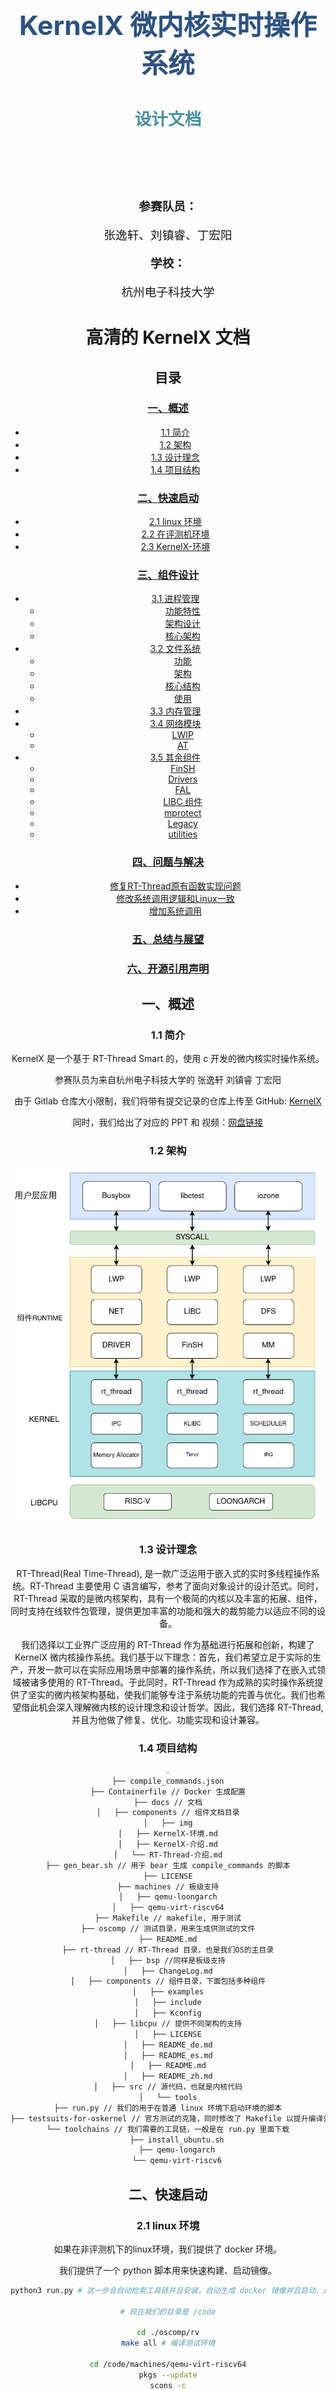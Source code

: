<div style="text-align: center; page-break-after: always;">
    <h1 style="font-size: 32pt; color: #2c5282; margin-top: 100pt;">KernelX 微内核实时操作系统</h1>
    <h2 style="font-size: 20pt; color: #4a90a4; margin-top: 30pt;">设计文档</h2>
    <div style="margin-top: 80pt; font-size: 14pt;">
        <p><strong>参赛队员：</strong></p>
        <p>张逸轩、刘镇睿、丁宏阳</p>
        <p><strong>学校：</strong></p>
        <p>杭州电子科技大学</p>
    </div>


# 高清的 KernelX 文档

## 目录

### [一、概述](#一概述)
- [1.1 简介](#11-简介)
- [1.2 架构](#12-架构)
- [1.3 设计理念](#13-设计理念)
- [1.4 项目结构](#14-项目结构)

### [二、快速启动](#二快速启动)
- [2.1 linux 环境](#21-linux-环境)
- [2.2 在评测机环境](#22-在评测机环境)
- [2.3 KernelX-环境](#23-kernelx-环境)

### [三、组件设计](#三组件设计)
- [3.1 进程管理](#31-进程管理)
  - [功能特性](#功能特性)
  - [架构设计](#架构设计)
  - [核心架构](#核心架构)
- [3.2 文件系统](#32-文件系统)
  - [功能](#功能)
  - [架构](#架构)
  - [核心结构](#核心结构)
  - [使用](#使用)
- [3.3 内存管理](#33-内存管理)
- [3.4 网络模块](#34-网络模块)
  - [LWIP](#lwip)
  - [AT](#at)
- [3.5 其余组件](#35-其余组件)
  - [FinSH](#finsh)
  - [Drivers](#drivers)
  - [FAL](#fal)
  - [LIBC 组件](#libc-组件)
  - [mprotect](#mprotect)
  - [Legacy](#legacy)
  - [utilities](#utilities)

### [四、问题与解决](#四问题与解决)
- [修复RT-Thread原有函数实现问题](#修复rt-thread原有函数实现问题)
- [修改系统调用逻辑和Linux一致](#修改系统调用逻辑和linux一致)
- [增加系统调用](#增加系统调用)

### [五、总结与展望](#五总结与展望)

### [六、开源引用声明](#六开源引用声明)

<div style="page-break-after: always;"></div>

## 一、概述

### 1.1 简介

KernelX 是一个基于 RT-Thread Smart 的，使用 c 开发的微内核实时操作系统。

参赛队员为来自杭州电子科技大学的 张逸轩 刘镇睿 丁宏阳

由于 Gitlab 仓库大小限制，我们将带有提交记录的仓库上传至 GitHub: [KernelX](https://github.com/E1PsyCongroo/qemu-edu)

同时，我们给出了对应的 PPT 和 视频：[网盘链接](https://pan.baidu.com/s/1dlGYOMXAQnt5syfzeGS44w?pwd=xtqa)

### 1.2 架构

![KernelX 架构](img/KernelX架构.png)

### 1.3 设计理念

RT-Thread(Real Time-Thread), 是一款广泛运用于嵌入式的实时多线程操作系统。RT-Thread 主要使用 C 语言编写，参考了面向对象设计的设计范式。同时，RT-Thread 采取的是微内核架构，具有一个极简的内核以及丰富的拓展、组件，同时支持在线软件包管理，提供更加丰富的功能和强大的裁剪能力以适应不同的设备。

我们选择以工业界广泛应用的 RT-Thread 作为基础进行拓展和创新，构建了 KernelX 微内核操作系统。我们基于以下理念：首先，我们希望立足于实际的生产，开发一款可以在实际应用场景中部署的操作系统，所以我们选择了在嵌入式领域被诸多使用的 RT-Thread。于此同时，RT-Thread 作为成熟的实时操作系统提供了坚实的微内核架构基础，使我们能够专注于系统功能的完善与优化。我们也希望借此机会深入理解微内核的设计理念和设计哲学。因此，我们选择 RT-Thread, 并且为他做了修复、优化、功能实现和设计兼容。



### 1.4 项目结构

```bash
.
├── compile_commands.json
├── Containerfile // Docker 生成配置
├── docs // 文档
│   ├── components // 组件文档目录
│   ├── img
│   ├── KernelX-环境.md
│   ├── KernelX-介绍.md
│   └── RT-Thread-介绍.md
├── gen_bear.sh // 用于 bear 生成 compile_commands 的脚本
├── LICENSE
├── machines // 板级支持
│   ├── qemu-loongarch
│   ├── qemu-virt-riscv64
├── Makefile // makefile, 用于测试
├── oscomp // 测试目录，用来生成供测试的文件
├── README.md
├── rt-thread // RT-Thread 目录，也是我们OS的主目录
│   ├── bsp //同样是板级支持
│   ├── ChangeLog.md
│   ├── components // 组件目录，下面包括多种组件
│   ├── examples
│   ├── include
│   ├── Kconfig
│   ├── libcpu // 提供不同架构的支持
│   ├── LICENSE
│   ├── README_de.md
│   ├── README_es.md
│   ├── README.md
│   ├── README_zh.md
│   ├── src // 源代码，也就是内核代码
│   └── tools
├── run.py // 我们的用于在普通 linux 环境下启动环境的脚本
├── testsuits-for-oskernel // 官方测试的克隆，同时修改了 Makefile 以提升编译效率
└── toolchains // 我们需要的工具链，一般是在 run.py 里面下载
    ├── install_ubuntu.sh
    ├── qemu-longarch
    └── qemu-virt-riscv6
```

## 二、快速启动

### 2.1 linux 环境

如果在非评测机下的linux环境，我们提供了 docker 环境。

我们提供了一个 python 脚本用来快速构建、启动镜像。

```bash
python3 run.py # 这一步会自动检索工具链并且安装，自动生成 docker 镜像并且启动，进入。

# 现在我们的目录是 /code

cd ./oscomp/rv
make all # 编译测试环境

cd /code/machines/qemu-virt-riscv64
pkgs --update
scons -c
scons -j12 # 编译系统

./run.sh ../../testsuits-for-oskernel/releases/sdcard-rv.img # 启动系统

```

### 2.2 在评测机环境

首先我们需要下载必要的工具，包括scons构建工具和一些python3必要的库

```bash
apt-get -y update
apt-get -y install scons python3-kconfiglib python3-tqdm python3-requests python3-yaml
```

然后下载gcc交叉编译工具链并安装opt目录下，同时设置环境变量

```bash
wget --no-check-certificate https://download.rt-thread.org/download/rt-smart/toolchains/riscv64gc-linux-musleabi_for_x86_64-pc-linux-gnu_latest.tar.bz2
tar jxvf /root/toolchains/qemu-virt-riscv64/riscv64gc-linux-musleabi_for_x86_64-pc-linux-gnu_latest.tar.bz2 -C /opt

bash ./toolchains/install_ubuntu.sh --gitee
source ~/.env/env.sh

export PATH=/opt/riscv64gc-linux-musleabi/bin:$PATH
```

到指定目录下构建

```bash
cd ./machines/qemu-virt-riscv64
pkgs --update
scons -j$(nproc)
```

同时，我们需要一个存放自己测试脚本的磁盘，在启动的时候OS会自动挂载

```bash
cd ./oscomp/rv
make all
```

磁盘位于./oscomp/rv/build/disk.img。

### 2.3 KernelX-环境

```bash

# 对于 riscv 环境：

echo $RTT_EXEC_PATH
/opt/riscv64gc-linux-musleabi_for_x86_64-pc-linux-gnu/bin

echo $RTT_CC_PREFIX
riscv64-unknown-linux-musl-

echo $PATH
/root/.local/bin:/root/.env/tools/scripts:/opt/riscv64gc-linux-musleabi_for_x86_64-pc-linux-gnu/bin:/opt/qemu-bin-9.2.1/bin:/opt/riscv64-linux-musl-cross/bin:/opt/loongarch64-linux-musl-cross/bin:/opt/gcc-13.2.0-loongarch64-linux-gnu/bin/:/opt/toolchain-loongarch64-linux-gnu-gcc8-host-x86_64-2022-07-18/bin/:/usr/local/sbin:/usr/local/bin:/usr/sbin:/usr/bin:/sbin:/bin:/opt/kendryte-toolchain/bin:/root/.cargo/bin:/opt/riscv64--musl--bleeding-edge-2020.08-1/bin

# 编译我们的系统
root@HewoArch:/# riscv64-unknown-linux-musl-gcc -v      
Using built-in specs.
COLLECT_GCC=riscv64-unknown-linux-musl-gcc
COLLECT_LTO_WRAPPER=/opt/riscv64gc-linux-musleabi_for_x86_64-pc-linux-gnu/bin/../libexec/gcc/riscv64-unknown-linux-musl/10.1.0/lto-wrapper
Target: riscv64-unknown-linux-musl
Configured with: /builds/alliance/risc-v-toolchain/riscv-gcc/configure --target=riscv64-unknown-linux-musl --prefix=/builds/alliance/risc-v-toolchain/install-native/ --with-sysroot=/builds/alliance/risc-v-toolchain/install-native//riscv64-unknown-linux-musl --with-system-zlib --enable-shared --enable-tls --enable-languages=c,c++ --disable-libmudflap --disable-libssp --disable-libquadmath --disable-libsanitizer --disable-nls --disable-bootstrap --src=/builds/alliance/risc-v-toolchain/riscv-gcc --disable-multilib --with-abi=lp64 --with-arch=rv64imafdc --with-tune=rocket 'CFLAGS_FOR_TARGET=-O2   -mcmodel=medany -march=rv64imafdc -mabi=lp64' 'CXXFLAGS_FOR_TARGET=-O2   -mcmodel=medany -march=rv64imafdc -mabi=lp64'
Thread model: posix
Supported LTO compression algorithms: zlib
gcc version 10.1.0 (GCC) 
build date: Oct 20 2023 16:21:07
build sha: 8a397096c1ef8f0e71f75edb27d7fc6996785206
build job: 547555
build pipeline: 203957

# 编译我们的测试环境 /oscomp
root@HewoArch:/# riscv64-linux-musl-gcc -v
Using built-in specs.
COLLECT_GCC=riscv64-linux-musl-gcc
COLLECT_LTO_WRAPPER=/opt/riscv64-linux-musl-cross/bin/../libexec/gcc/riscv64-linux-musl/11.2.1/lto-wrapper
Target: riscv64-linux-musl
Configured with: ../src_gcc/configure --enable-languages=c,c++,fortran CC='gcc -static --static' CXX='g++ -static --static' FC='gfortran -static --static' CFLAGS='-g0 -O2 -fno-align-functions -fno-align-jumps -fno-align-loops -fno-align-labels -Wno-error' CXXFLAGS='-g0 -O2 -fno-align-functions -fno-align-jumps -fno-align-loops -fno-align-labels -Wno-error' FFLAGS='-g0 -O2 -fno-align-functions -fno-align-jumps -fno-align-loops -fno-align-labels -Wno-error' LDFLAGS='-s -static --static' --enable-default-pie --enable-static-pie --disable-cet --disable-bootstrap --disable-assembly --disable-werror --target=riscv64-linux-musl --prefix= --libdir=/lib --disable-multilib --with-sysroot=/riscv64-linux-musl --enable-tls --disable-libmudflap --disable-libsanitizer --disable-gnu-indirect-function --disable-libmpx --enable-initfini-array --enable-libstdcxx-time=rt --enable-deterministic-archives --enable-libstdcxx-time --enable-libquadmath --enable-libquadmath-support --disable-decimal-float --with-build-sysroot=/tmp/m1132/build/local/riscv64-linux-musl/obj_sysroot AR_FOR_TARGET=/tmp/m1132/build/local/riscv64-linux-musl/obj_binutils/binutils/ar AS_FOR_TARGET=/tmp/m1132/build/local/riscv64-linux-musl/obj_binutils/gas/as-new LD_FOR_TARGET=/tmp/m1132/build/local/riscv64-linux-musl/obj_binutils/ld/ld-new NM_FOR_TARGET=/tmp/m1132/build/local/riscv64-linux-musl/obj_binutils/binutils/nm-new OBJCOPY_FOR_TARGET=/tmp/m1132/build/local/riscv64-linux-musl/obj_binutils/binutils/objcopy OBJDUMP_FOR_TARGET=/tmp/m1132/build/local/riscv64-linux-musl/obj_binutils/binutils/objdump RANLIB_FOR_TARGET=/tmp/m1132/build/local/riscv64-linux-musl/obj_binutils/binutils/ranlib READELF_FOR_TARGET=/tmp/m1132/build/local/riscv64-linux-musl/obj_binutils/binutils/readelf STRIP_FOR_TARGET=/tmp/m1132/build/local/riscv64-linux-musl/obj_binutils/binutils/strip-new --build=x86_64-pc-linux-muslx32 --host=x86_64-pc-linux-muslx32
Thread model: posix
Supported LTO compression algorithms: zlib
gcc version 11.2.1 20211120 (GCC) 
root@HewoArch:/# 

root@HewoArch:/# scons -v
SCons by Steven Knight et al.:
        SCons: v4.0.1.c289977f8b34786ab6c334311e232886da7e8df1, 2020-07-17 01:50:03, by bdbaddog on ProDog2020
        SCons path: ['/usr/lib/python3/dist-packages/SCons']
Copyright (c) 2001 - 2020 The SCons Foundation

```

为了方便使用,我们配置了一个 Containerfile, 用于生成跟评测机相同的环境.同时,我们实现了一个 run.py, 用于自动检测本机环境,补充对应工具链,生成对应 docker 镜像以及进入 docker 环境.

进入环境后, 我们主要工具链放置于 /opt, 代码放置于 /code, 采用卷挂载形式.

在 /code 目录下

```bash
cd machines/qemu-virt-riscv64 # 进入 riscv64 的目录
scons -c # 清理之前的构建
scons --menuconfig # 打开菜单,如果没有需求,可以直接退出
pkgs --update # 更新网络包
scons -j12 # 编译
./run.sh ../../testsuits-for-oskernel/releases/sdcard-rv.img # 这里允许指定打开什么镜像

```

## 三、组件设计

### 3.1 进程管理

lwp 是我们的 **轻量级进程管理系统** , 它作为一个核心组件,为 系统提供了用户态的进程支持,同时提供进程间通信,资源隔离,系统调用等功能。

#### 功能特性

- **进程管理**：创建、销毁、调度用户态进程
- **内存隔离**：每个进程拥有独立的虚拟地址空间
- **系统调用**：POSIX 兼容的系统调用接口
- **进程间通信**：管道、消息队列、共享内存、信号等
- **动态加载**：支持 ELF 格式的可执行文件和动态链接库
- **作业控制**：进程组、会话管理、终端控制
- **信号处理**：完整的 POSIX 信号机制
- **资源管理**：文件描述符、定时器、内存等资源的生命周期管理

#### 架构设计

##### 整体架构

```mermaid
graph TB
    A[用户应用] --> B[POSIX API]
    B --> C[系统调用接口]
    C --> D[LWP 核心]
    
    D --> E[进程管理]
    D --> F[内存管理]
    D --> G[信号处理]
    D --> H[IPC通信]
    D --> I[ELF加载器]
    D --> J[PID管理]
    
    E --> K[RT-Thread 内核]
    F --> K
    G --> K
    H --> K
    I --> K
    J --> K
    
    K --> L[硬件抽象层]
```

##### 进程流程

```mermaid
sequenceDiagram
    participant 用户应用
    participant RT-Thread内核
    participant lwp核心
    participant lwp_pid
    participant lwp_elf
    participant lwp_user_mm
    
    用户应用->>RT-Thread内核: 创建进程请求
    RT-Thread内核->>lwp核心: exec/lwp_execve()
    lwp核心->>lwp_pid: lwp_create()/lwp_pid_get()
    lwp_pid-->>lwp核心: 返回进程ID
    
    lwp核心->>lwp_user_mm: lwp_user_space_init()
    lwp_user_mm-->>lwp核心: 初始化进程地址空间
    
    lwp核心->>lwp_elf: lwp_load()
    lwp_elf-->>lwp核心: 加载ELF可执行文件
    
    lwp核心->>RT-Thread内核: 创建进程主线程
    RT-Thread内核->>lwp核心: 线程创建完成
    
    lwp核心->>RT-Thread内核: rt_thread_startup()
    RT-Thread内核-->>lwp核心: 线程启动成功
    
    lwp核心-->>用户应用: 返回进程ID
    
    Note over 用户应用,lwp_user_mm: 进程运行
    
    用户应用->>RT-Thread内核: 系统调用请求
    RT-Thread内核->>lwp核心: 进入系统调用处理
    lwp核心-->>用户应用: 返回系统调用结果
    
    用户应用->>RT-Thread内核: 进程退出请求
    RT-Thread内核->>lwp核心: lwp_terminate()
    lwp核心->>lwp_pid: lwp_pid_put()
    lwp_pid-->>lwp核心: 释放进程ID
    
    lwp核心->>lwp_user_mm: lwp_unmap_user_space()
    lwp_user_mm-->>lwp核心: 释放进程地址空间
    
    lwp核心-->>RT-Thread内核: 进程退出完成
    RT-Thread内核-->>用户应用: 进程终止
```

#### 核心架构

##### lwp 核心结构体

```c
// lwp.h
struct rt_lwp
{
#ifdef ARCH_MM_MMU
    size_t end_heap;
    size_t brk; // end of heap show to user
    rt_aspace_t aspace;
#else
#ifdef ARCH_MM_MPU
    struct rt_mpu_info mpu_info;
#endif /* ARCH_MM_MPU */
#endif /* ARCH_MM_MMU */

#ifdef RT_USING_SMP
    int bind_cpu;
#endif

    uint8_t lwp_type;
    uint8_t reserv[3];

    /* flags */
    unsigned int terminated:1;
    unsigned int background:1;
    unsigned int term_ctrlterm:1;  /* have control terminal? */
    unsigned int did_exec:1;       /* Whether exec has been performed */
    unsigned int jobctl_stopped:1; /* job control: current proc is stopped */
    unsigned int wait_reap_stp:1;  /* job control: has wait event for parent */
    unsigned int sig_protected:1;  /* signal: protected proc cannot be killed or stopped */

    struct rt_lwp *parent;          /* parent process */
    struct rt_lwp *first_child;     /* first child process */
    struct rt_lwp *sibling;         /* sibling(child) process */

    struct rt_wqueue waitpid_waiters;
    lwp_status_t lwp_status;

    void *text_entry;
    uint32_t text_size;
    void *data_entry;
    uint32_t data_size;

    rt_atomic_t ref;
    void *args;
    uint32_t args_length;
    pid_t pid;
    pid_t sid;                      /* session ID */
    pid_t pgid;                     /* process group ID */
    struct rt_processgroup *pgrp;
    rt_list_t pgrp_node;            /* process group node */
    rt_list_t t_grp;                /* thread group */
    rt_list_t timer;                /* POSIX timer object binding to a process */

    struct dfs_fdtable fdt;
    char cmd[RT_NAME_MAX];
    char *exe_file;                 /* process file path */

    /* POSIX signal */
    struct lwp_signal signal;

    mode_t umask;

    struct lwp_avl_struct *object_root;
    struct rt_mutex object_mutex;
    struct rt_user_context user_ctx;

    struct rt_wqueue wait_queue; /* for console */
    struct tty_struct *tty; /* NULL if no tty */

    struct lwp_avl_struct *address_search_head; /* for addressed object fast search */
    char working_directory[DFS_PATH_MAX];

    int debug;
    rt_uint32_t bak_first_inst; /* backup of first instruction */

    struct rt_mutex lwp_lock;

    rt_slist_t signalfd_notify_head;

#ifdef LWP_ENABLE_ASID
    uint64_t generation;
    unsigned int asid;
#endif
    struct rusage rt_rusage;

#ifdef RT_USING_VDSO
    void *vdso_vbase;
#endif
};
```

##### 系统调用

系统调用(syscall) 模块提供用户空间与内核空间的接口，兼容 POSIX 标准，用来提供多种操作的上层api,并且具有完善的权限检查和安全控制。

##### 内存管理

内存管理模块 是 **mm** 组件的用户空间内存管理上层封装和拓展，负责用户进程的虚拟内存管理，内存隔离和保护。提供了内存映射，页面权限管理，堆栈管理，内存锁等内存操作

##### 进程ID管理

PID 管理模块 负责 PID 的分配和管理,包括 PID 的分配,回收，查找等功能。

##### 信号处理

信号系统提供了异步事件通知机制，兼容 POSIX 型号标准，负责信号处理的接口和实现,包括信号的发送,接收,处理，信号队列管理，实时信号支持等功能.

##### 进程间通信

IPC 模块提供多种进程间通信机制，支持数据交换和同步,包括管道,消息队列，套接字通信,共享内存等功能.

##### 动态加载

提供了 elf 格式的解析和加载功能,支持动态链接库,可以用来加载和执行用户程序.

##### 作业控制

作业控制系统提供了进程组和绘画管理功能，支持前后台进程控制

### 3.2 文件系统

DFS (Device File System) 是我们的 **设备虚拟文件系统**，提供了 v1 和 v2 两个版本，这里使用 v2 版本。

#### 功能

- 提供了统一的，POSIX 兼容的接口，如 open, read 等。
- 支持多种不同的文件系统, 提供普通文件、设备文件和网络文件描述符的管理功能。
- 支持多种类型的存储设备。

#### 架构

![DFS 架构](./img/dfs架构.png)

##### POSIX 接口层

POSIX 实现了标准的 POSIX 文件操作接口，如 open(), read(), write(), close() 等，为应用程序提供了符合 POSIX 标准的文件系统访问接口。，目的是更加轻松的移植  Linux/Unix 程序。

##### 虚拟系统层

虚拟系统层 提供了注册、挂载、卸载多种特定文件系统（如 FatFS, RomFS, DevFS 等）的能力, 实现了统一的文件系统接口抽象，虚拟节点和目录项的管理。

##### 设备抽象层

设备抽象层将物理设备（如SD卡、SPI Flash、Nand Flash）抽象为文件系统可访问的设备。例如，FAT文件系统要求存储设备为块设备类型。

不同的文件系统类型独立于存储设备驱动实现，因此只需将底层存储设备的驱动接口与文件系统对接，即可正常使用文件系统功能。

#### 核心结构

这里列举一些核心结构设计

文件操作结构

```c
struct dfs_file_ops
{
    int (*open)     (struct dfs_file *fd);
    int (*close)    (struct dfs_file *fd);
    int (*ioctl)    (struct dfs_file *fd, int cmd, void *args);
    ssize_t (*read)     (struct dfs_file *fd, void *buf, size_t count);
    ssize_t (*write)    (struct dfs_file *fd, const void *buf, size_t count);
    int (*flush)    (struct dfs_file *fd);
    off_t (*lseek)    (struct dfs_file *fd, off_t offset);
    int (*getdents) (struct dfs_file *fd, struct dirent *dirp, uint32_t count);

    int (*poll)     (struct dfs_file *fd, struct rt_pollreq *req);
};
```

虚拟节点

```c
struct dfs_vnode
{
    uint16_t type;               /* Type (regular or socket) */

    char *path;                  /* Name (below mount point) */
    char *fullpath;              /* Full path is hash key */
    int ref_count;               /* Descriptor reference count */
    rt_list_t list;              /* The node of vnode hash table */

    struct dfs_filesystem *fs;
    const struct dfs_file_ops *fops;
    uint32_t flags;              /* self flags, is dir etc.. */

    size_t   size;               /* Size in bytes */
    void *data;                  /* Specific file system data */
};
```

文件描述符

```c
struct dfs_file
{
    uint16_t magic;              /* file descriptor magic number */
    uint32_t flags;              /* Descriptor flags */
    int ref_count;               /* Descriptor reference count */
    off_t    pos;                /* Current file position */
    struct dfs_vnode *vnode;     /* file node struct */
    void *data;                  /* Specific fd data */
};
```

#### 使用

通过 ```dfs_init``` 完成 DFS 组件的初始化，通过 ```dfs_register``` 来初始化对应的文件系统类型。然后 ```dfs_mkfs``` 在块设备上面创建指定的文件系统，使用 ```dfs_mount/dfs_unmount``` 挂载/卸载文件系统。

### 3.3 内存管理

MM 组件用于和 LWP 协作，实现用户程序内存管理。MM组件实现了页的分配功能。MM组件的 `aspace` 用于直接对用户的虚拟内存空间做管理，底层由具体的体系结构实现，`aspace` 提供了一个抽象层，每一个lwp都有一个对应的 `aspace` 对象。mm主要实现了以下功能：

- 对于有对操作系统内核虚拟内存保护的体系结构，映射MMIO区域

- 以页面为单位的内存分配和管理

- 虚拟内存层面的 `fork`，即申请一份新的页表，复制自己，组织新的页表结构

- 虚拟内存页的 `map` 和 `unmap` ，用于lwp加载ELF文件的时候做不同权限的映射以及用户程序请求系统调用的时候

- 处理产生的缺页异常，实现写时复制等功能

mm的核心功能就是对 `aspace` 的实现。

```c
extern struct rt_aspace rt_kernel_space;

typedef struct rt_aspace
{
    void *start;
    rt_size_t size;

    void *page_table;
    mm_spinlock_t pgtbl_lock;

    struct _aspace_tree tree;
    struct rt_mutex bst_lock;

    struct rt_mem_obj *private_object;

#ifdef ARCH_USING_ASID
    rt_uint64_t asid;
#endif /* ARCH_USING_ASID */

} *rt_aspace_t;

typedef struct rt_mem_obj
{
    void (*hint_free)(rt_mm_va_hint_t hint);
    void (*on_page_fault)(struct rt_varea *varea, struct rt_aspace_fault_msg *msg);

    /* do pre open bushiness like inc a ref */
    void (*on_varea_open)(struct rt_varea *varea);
    /* do post close bushiness like def a ref */
    void (*on_varea_close)(struct rt_varea *varea);

    /* do preparation for address space modification of varea */
    rt_err_t (*on_varea_shrink)(struct rt_varea *varea, void *new_vaddr, rt_size_t size);
    /* do preparation for address space modification of varea */
    rt_err_t (*on_varea_expand)(struct rt_varea *varea, void *new_vaddr, rt_size_t size);
    /**
     * this is like an on_varea_open() to `subset`, and an on_varea_shrink() to `existed`
     * while resource can migrate from `existed` to `subset` at the same time
     */
    rt_err_t (*on_varea_split)(struct rt_varea *existed, void *unmap_start,
                               rt_size_t unmap_len, struct rt_varea *subset);
    /**
     * this is like a on_varea_expand() to `merge_to` and on_varea_close() to `merge_from`
     * while resource can migrate from `merge_from` to `merge_to` at the same time
     */
    rt_err_t (*on_varea_merge)(struct rt_varea *merge_to, struct rt_varea *merge_from);

    /* dynamic mem_obj API */
    void (*page_read)(struct rt_varea *varea, struct rt_aspace_io_msg *msg);
    void (*page_write)(struct rt_varea *varea, struct rt_aspace_io_msg *msg);

    const char *(*get_name)(rt_varea_t varea);

    void *(*on_varea_mremap)(struct rt_varea *varea, rt_size_t new_size, int flags, void *new_address);
} *rt_mem_obj_t;
```

`aspace`记录基本的内存空间的起始、大小，和一个体系结构实现的页表、一个用于快速查找页映射和组织`varea`的数据结构。`mem_obj`则是具体操作的实现，例如如何处理缺页异常，这一部分由LWP组件注册并实现。`varea`用来记录和操作一个具体的内存映射，做一次`map`就是向`aspace`里面新增一个`varea`。

`rt_mem_obj`是一个接口，里面提供了页异常处理、页面读写、区域大小改变处理函数等具体接口。

`aspace`提供了以下的方法

```c
rt_err_t rt_aspace_duplicate_locked(rt_aspace_t src, rt_aspace_t dst);
rt_err_t rt_aspace_fork(rt_aspace_t *psrc, rt_aspace_t *pdst);
rt_err_t rt_aspace_compare(rt_aspace_t src, rt_aspace_t dst);
int rt_aspace_map(rt_aspace_t aspace, void **addr, rt_size_t length, rt_size_t attr, mm_flag_t flags, rt_mem_obj_t mem_obj, rt_size_t offset);
int rt_aspace_unmap(rt_aspace_t aspace, void *addr);
```

- 地址空间创建和销毁

- 内存映射和解除内存映射、内存重映射

- 复制地址空间

- 虚拟地址和内核的物理地址转换

同时，`aspace`提供了对数据结构的锁机制，来应对操作系统存在的并发。

### 3.4 网络模块

网络模块具有丰富的硬件兼容性，支持以太网芯片（W5500）、WiFi模块、4G/NB-IoT等，同时提供了协议栈抽象层，方便开发上层应用。以及提供了丰富软件包，如MQTT、HTTP、JSON等网络组件。

net组件为系统提供了网络支持。

子组件SAL提供了一个套接字的抽象层，通过他，系统能够适配下层不同的网络协议栈，并提供给上层统一的网络编程接口，方便不同协议栈的接入，可以适配更多的网络协议栈类型，避免系统对单一网络协议栈的依赖，该组件完成对不同网络协议栈或网络实现接口的抽象并对上层提供一组标准的 BSD Socket API，套接字抽象层为上层应用层提供接口有`accept`、`connect`、`send`、`recv`等。这样用户需要关心和使用网络应用层提供的网络接口，而无需关心底层具体网络协议栈类型和实现，方便开发者完成协议栈的适配和网络相关的开发。SAL 组件提供了抽象、统一多种网络协议栈接口。

```c
int socket(int domain, int type, int protocol);
int connect(int s, const struct sockaddr *name, socklen_t namelen);
int sal_connect(int socket, const struct sockaddr *name, socklen_t namelen);
int bind(int s, const struct sockaddr *name, socklen_t namelen);
int listen(int s, int backlog);
int send(int s, const void *dataptr, size_t size, int flags);
int recv(int s, void *mem, size_t len, int flags);
int sendto(int s, const void *dataptr, size_t size, int flags, const struct sockaddr *to, socklen_t tolen);
int recvfrom(int s, void *mem, size_t len, int flags, struct sockaddr *from, socklen_t *fromlen);
int closesocket(int s);
```

SAL提供了对TCP和UDP的接口支持。`send`对应TCP协议的发送，`sendto`则是UDP协议的发送。

#### LWIP

子组件LWIP则提供了一个轻量级的 TCP/IP 协议栈，实现了TCP/IP 协议栈的一部分内容，可以作为SAL组件`socket`的协议参数。lwip 所实现的，是 TCP/IP 协议栈的一部分内容。

LWIP组件实现了一下协议

#### ARP协议

```c
/* 查找 ARP 映射表中 ipaddr 条目，并返回相对位置 */
static s8_t etharp_find_entry(const ip4_addr_t *ipaddr, u8_t flags, struct netif* netif);
/* 尝试发送 IP 数据包， 单播，多播或者广播数据 */
err_t etharp_output(struct netif *netif, struct pbuf *q, const ip4_addr_t *ipaddr);
/* 查询 ARP 表，不存在则调用 etharp_request 获取，存在则发送数据 */
err_t etharp_query(struct netif *netif, const ip4_addr_t *ipaddr, struct pbuf *q);
/* 尝试发送 ARP 请求数据包 */
err_t etharp_request(struct netif *netif, const ip4_addr_t *ipaddr);
/* 解析 ARP 数据包 */
void etharp_input(struct pbuf *p, struct netif *netif);
```

LWIP实现了 ARP 数据包的发送，解析，查找功能；一个网络中，设备不可能是一直都不会变的，IP 与 MAC 的对应关系，是会随着时间改变而改变的。因此，LWIP也实现了ARP表是需要定时更新功能。

#### TCP协议

LWIP实现了TCP三次握手、四次挥手以及超时重传等机制。TCP在发起一次传输时会开启一个定时器，如果在定时器超时时未收到应答就会进行重传。

TCP控制结构如下：

```c
/** the TCP protocol control block */
struct tcp_pcb {
/** common PCB members */
  /* ip addresses in network byte order *
  ip_addr_t local_ip; 
  ip_addr_t remote_ip; 
  /* Socket options */  
  u8_t so_options;      
  /* Type Of Service */ 
  u8_t tos;              
  /* Time To Live */     
  u8_t ttl               
  /* link layer address resolution hint */ \
  IP_PCB_ADDRHINT

/** protocol specific PCB members */
  type *next; /* for the linked list */ 
  void *callback_arg; 
  enum tcp_state state; /* TCP state */     //记录TCP连接所处的状态
  u8_t prio; 
  /* ports are in host byte order */ 
  u16_t local_port

  /* ports are in host byte order */
  u16_t remote_port;

  tcpflags_t flags;

  /* the rest of the fields are in host byte order
     as we have to do some math with them */

  /* Timers */
  u8_t polltmr, pollinterval;
  u8_t last_timer;
  u32_t tmr;

  /* receiver variables */
  u32_t rcv_nxt;   /* next seqno expected */
  tcpwnd_size_t rcv_wnd;   /* receiver window available */
  tcpwnd_size_t rcv_ann_wnd; /* receiver window to announce */
  u32_t rcv_ann_right_edge; /* announced right edge of window */

  /* Retransmission timer. */
  s16_t rtime;

  u16_t mss;   /* maximum segment size */

  /* RTT (round trip time) estimation variables */
  u32_t rttest; /* RTT estimate in 500ms ticks */
  u32_t rtseq;  /* sequence number being timed */
  s16_t sa, sv; /* @todo document this */

  s16_t rto;    /* retransmission time-out */
  u8_t nrtx;    /* number of retransmissions */

  /* fast retransmit/recovery */
  u8_t dupacks;
  u32_t lastack; /* Highest acknowledged seqno. */

  /* congestion avoidance/control variables */
  tcpwnd_size_t cwnd;
  tcpwnd_size_t ssthresh;

  /* sender variables */
  u32_t snd_nxt;   /* next new seqno to be sent */
  u32_t snd_wl1, snd_wl2; /* Sequence and acknowledgement numbers of last
                             window update. */
  u32_t snd_lbb;       /* Sequence number of next byte to be buffered. */
  tcpwnd_size_t snd_wnd;   /* sender window */
  tcpwnd_size_t snd_wnd_max; /* the maximum sender window announced by the remote host */

  tcpwnd_size_t snd_buf;   /* Available buffer space for sending (in bytes). */
#define TCP_SNDQUEUELEN_OVERFLOW (0xffffU-3)
  u16_t snd_queuelen; /* Number of pbufs currently in the send buffer. */

#if TCP_OVERSIZE
  /* Extra bytes available at the end of the last pbuf in unsent. */
  u16_t unsent_oversize;
#endif /* TCP_OVERSIZE */

  /* These are ordered by sequence number: */
  struct tcp_seg *unsent;   /* Unsent (queued) segments. */
  struct tcp_seg *unacked;  /* Sent but unacknowledged segments. */
#if TCP_QUEUE_OOSEQ
  struct tcp_seg *ooseq;    /* Received out of sequence segments. */
#endif /* TCP_QUEUE_OOSEQ */

  struct pbuf *refused_data; /* Data previously received but not yet taken by upper layer */

#if LWIP_CALLBACK_API || TCP_LISTEN_BACKLOG
  struct tcp_pcb_listen* listener;
#endif /* LWIP_CALLBACK_API || TCP_LISTEN_BACKLOG */

#if LWIP_CALLBACK_API
  /* Function to be called when more send buffer space is available. */
  tcp_sent_fn sent;
  /* Function to be called when (in-sequence) data has arrived. */
  tcp_recv_fn recv;
  /* Function to be called when a connection has been set up. */
  tcp_connected_fn connected;
  /* Function which is called periodically. */
  tcp_poll_fn poll;
  /* Function to be called whenever a fatal error occurs. */
  tcp_err_fn errf;
#endif /* LWIP_CALLBACK_API */

#if LWIP_TCP_TIMESTAMPS
  u32_t ts_lastacksent;
  u32_t ts_recent;
#endif /* LWIP_TCP_TIMESTAMPS */

  /* idle time before KEEPALIVE is sent */
  u32_t keep_idle;
#if LWIP_TCP_KEEPALIVE
  u32_t keep_intvl;
  u32_t keep_cnt;
#endif /* LWIP_TCP_KEEPALIVE */

  /* Persist timer counter */
  u8_t persist_cnt;
  /* Persist timer back-off */
  u8_t persist_backoff;

  /* KEEPALIVE counter */
  u8_t keep_cnt_sent;

#if LWIP_WND_SCALE
  u8_t snd_scale;
  u8_t rcv_scale;
#endif
};
```

#### UDP协议

UDP协议的控制块：

```c
struct udp_pcb {
  IP_PCB; //通用IP控制块

  struct udp_pcb *next; //下一节点的指针，用于构成控制块链表

  u8_t flags; //控制块状态

  u16_t local_port, remote_port;  //本地端口号、远程端口号

  udp_recv_fn recv; //处理网络接收数据的回调

  void *recv_arg;   //用户自定义参数，接收回调入参
};
```

LWIP 实现了以下的 UDP 接口：

```c
struct udp_pcb* udp_new(void);
void udp_remove(struct udp_pcb *pcb);
err_t udp_bind(struct udp_pcb *pcb, const ip_addr_t *ipaddr, u16_t port);
err_t udp_connect(struct udp_pcb *pcb, const ip_addr_t *ipaddr, u16_t port);
void udp_disconnect(struct udp_pcb *pcb);
err_t udp_send(struct udp_pcb *pcb, struct pbuf *p);
err_t udp_sendto(struct udp_pcb *pcb, struct pbuf *p, const ip_addr_t *dst_ip, u16_t dst_port);

typedef void (*udp_recv_fn)(void *arg, struct udp_pcb *pcb, struct pbuf *p, const ip_addr_t *addr, u16_t port);
void udp_recv(struct udp_pcb *pcb, udp_recv_fn recv,void *recv_arg);
```

这些接口提供了UDP的创建、删除、绑定、连接、发送和接受数据等功能。

除此之外，LWIP还实现了IP、ICMP、DHCP等协议栈。

#### AT

AT 组件是对 AT Server 和 AT Client 的实现，组件完成 AT 命令的发送、命令格式及参数判断、命令的响应、响应数据的接收、响应数据的解析、URC 数据处理等整个 AT 命令数据交互流程。通过 AT 组件，设备可以作为 AT Client 使用串口连接其他设备发送并接收解析数据。

### 3.5 其余组件

#### FinSH

FinSH 是一个命令行组件，为用户提供了更加简单、符合逻辑的交互界面。FinSH 提供了一整套操作接口供用户通过命令行使用，同时支持权限验证等高级功能。

FinSH 分为两种使用逻辑，这里主要谈论 MSH(Module SHell) 模式，也就是常见的命令行解析，比如

```bash
msh />version

 \ | /
- RT -     Thread Smart Operating System
 / | \     5.2.0 build Jun 28 2025 06:47:11
 2006 - 2024 Copyright by RT-Thread team
```

msh 支持如下功能：

```bash
msh />help
RT-Thread shell commands:
dbg              - dbg
list_channel     - list IPC channel information
list_processgroup - list process group
list_process     - list process
kill             - send a signal to a process
killall          - kill processes by name
list_session     - list session
list_shm         - show share memory info
sys_log          - sys_log 1(enable) / 0(disable)
list_kmem        - List varea in kernel virtual memory space
list_page        - show page info
ifconfig         - list the information of all network interfaces
ping             - ping network host
dns              - list and set the information of dns
netstat          - list the information of TCP / IP
utest_list       - output all utest testcase
utest_run        - utest_run [-thread or -help] [testcase name] [loop num]
reboot           - reset machine
list_fd          - list file descriptor
fd_dump          - fd dump
dentry_dump      - dump dentry in the system
dfs_cache        - dump dfs page cache
pin              - pin [option]
date             - get date and time or set (local timezone) [year month day hour min sec]
rtc_sync         - Update time by soft rtc
serial_bypass_list - serial bypass list
clear            - clear the terminal screen
version          - show RT-Thread version information
list             - list objects
help             - RT-Thread shell help
ps               - List threads in the system
free             - Show the memory usage in the system
ls               - List information about the FILEs.
ln               - Make symbolic link between files
link             - Make link between files
cp               - Copy SOURCE to DEST.
mv               - Rename SOURCE to DEST.
cat              - Concatenate FILE(s)
rm               - Remove(unlink) the FILE(s).
cd               - Change the shell working directory.
pwd              - Print the name of the current working directory.
mkdir            - Create the DIRECTORY.
mkfs             - format disk with file system
mount            - mount <device> <mountpoint> <fstype>
umount           - Unmount the mountpoint
df               - disk free
echo             - echo string to file
tail             - print the last N - lines data of the given file
chmod            - Change the file attr.
backtrace        - print backtrace of a thread
```

#### Drivers

Drivers 是一个驱动框架组件，它为上层应用提供了标准化的设备访问接口。

Drivers 通过 IO 设备管理框架，提供了标准的API。同时采取面向对象设计来实现更加清晰的结构。

系统采用了 rt_device 的结构来管理设备

```c
struct rt_device
{
    struct rt_object          parent;        /* kernel object base class */
    enum rt_device_class_type type;          /* device type */
    rt_uint16_t               flag;          /* device parameter */
    rt_uint16_t               open_flag;     /* device open flag */
    rt_uint8_t                ref_count;     /* number of times the device was cited */
    rt_uint8_t                device_id;     /* device ID,0 - 255 */

    /* data transceiving callback function */
    rt_err_t (*rx_indicate)(rt_device_t dev, rt_size_t size);
    rt_err_t (*tx_complete)(rt_device_t dev, void *buffer);

    const struct rt_device_ops *ops;    /* device operate methods */

    /* device's private data */
    void *user_data;
};
typedef struct rt_device *rt_device_t;
```

在 components/drivers 下面有诸多目录，每一个目录都是一种设备的驱动的具体实现。

#### FAL

FAL(Flash Abstraction Layer) 是 RT-Thread 提供的一套 Flash 设备抽象层组件，它为 Flash 设备提供了统一的接口。

下面是 fal 的一些核心结构

```c
struct fal_flash_dev 
{
    char name[FAL_DEV_NAME_MAX];  /* Flash 设备名称 */
    
    /* Flash 地址信息 */
    long addr;            /* 起始地址 */
    size_t len;           /* 总容量 */
    size_t blk_size;      /* 块大小 */
    
    /* 设备操作函数集 */
    struct {
        int (*init)(void);
        int (*read)(long offset, uint8_t *buf, size_t size);
        int (*write)(long offset, const uint8_t *buf, size_t size);
        int (*erase)(long offset, size_t size);
    } ops;
    
    /* 写入粒度，单位：bit */
    rt_size_t write_gran;
};

struct fal_partition
{
    rt_uint32_t magic_word;         /* 分区标识符 */
    
    char name[FAL_DEV_NAME_MAX];    /* 分区名称 */
    char flash_name[FAL_DEV_NAME_MAX]; /* 所属 Flash 设备名称 */
    
    long offset;                    /* 在 Flash 设备上的偏移地址 */
    rt_size_t len;                  /* 分区大小 */
    
    rt_uint32_t reserved;           /* 保留字段 */
};
```

#### LIBC 组件

LIBC组件实现了大量常用的POSIX标准下的C标准库函数，例如`printf`、`open`、`errno`等函数，在内核线程中，可以直接调用这些函数。这些函数的实现和GLIBC等C库的实现不同，LIBC中实现的函数无需通过系统调用接口层，就可以直接使用内核提供的所有功能，它会直接调用内核运行环境中提供的函数，运行高效。且所有的函数声明都与C标准兼容，在编写程序的时候，可以直接引用编译器提供的标准头文件，这极大地方便了内核程序的编写。同时，LIBC组件也提供了对C++运行环境的支持，例如异常支持。

libc组件实现了以下标准库支持：

##### Delay

```c
unsigned int sleep(unsigned int seconds);
void msleep(unsigned int msecs);
void ssleep(unsigned int seconds);
void mdelay(unsigned long msecs);
void udelay(unsigned long usecs);
void ndelay(unsigned long nsecs);
```

`sleep`和`delay`一系列的函数最终会调用RT-Thread内核提供的`rt_hw_us_delay`函数进行休眠。

##### IO

和标准的LIBC一样，RT-Thread使用文件描述符记录任务打开的文件，任务通过文件描述符操作打开的文件。

IO库提供了以下功能：

##### 异步IO

```c
int aio_cancel(int fd, struct aiocb *cb);
int aio_error (const struct aiocb *cb);

int aio_fsync(int op, struct aiocb *cb);

int aio_read(struct aiocb *cb);
ssize_t  aio_return(struct aiocb *cb);
int aio_suspend(const struct aiocb *const list[], int nent,
             const struct timespec *timeout);
int aio_write(struct aiocb *cb);

int lio_listio(int mode, struct aiocb * const list[], int nent,
            struct sigevent *sig);
```

异步IO提供了异步读写、挂起、返回等功能。

##### SignalFD

signalfd 和 Linux 一样，提供了一种将信号转换为文件描述符的机制。通过它，应用程序能够以操作文件描述符的方式来处理信号，例如使用 select、poll 或 epoll 进行多路复用，从而避免了传统信号处理函数带来的异步执行和重入问题。

##### TimerFD

timerfd 和 Linux 一样，提供了一种将定时器转换为文件描述符的机制。通过它，应用程序可以像操作普通文件描述符一样操作定时器，例如使用 select、poll 或 epoll 进行多路复用，从而将定时器事件和其他 I/O 事件统一处理。

##### IPC

IPC用于任务之间的通信，IPC实现了消息队列和同步信号量。

```c
struct mq_attr
{
    long mq_flags;      /* Message queue flags. */
    long mq_maxmsg;     /* Maximum number of messages. */
    long mq_msgsize;    /* Maximum message size. */
    long mq_curmsgs;    /* Number of messages currently queued. */
};

int     mq_close(mqd_t mqdes);
int     mq_getattr(mqd_t mqdes, struct mq_attr *mqstat);
int     mq_notify(mqd_t mqdes, const struct sigevent *notification);
mqd_t   mq_open(const char *name, int oflag, ...);
ssize_t mq_receive(mqd_t mqdes, char *msg_ptr, size_t msg_len, unsigned *msg_prio);
int     mq_send(mqd_t mqdes, const char *msg_ptr, size_t msg_len, unsigned msg_prio);
int     mq_setattr(mqd_t                 mqdes,
                   const struct mq_attr *mqstat,
                   struct mq_attr       *omqstat);
ssize_t mq_timedreceive(mqd_t                  mqdes,
                        char                  *msg_ptr,
                        size_t                 msg_len,
                        unsigned              *msg_prio,
                        const struct timespec *abs_timeout);
int     mq_timedsend(mqd_t                  mqdes,
                     const char            *msg_ptr,
                     size_t                 msg_len,
                     unsigned               msg_prio,
                     const struct timespec *abs_timeout);

int     mq_unlink(const char *name);
```

消息队列支持打开、删除、通知、发送等功能，发送的时候可以设置一个超时时间，如果消息队列在指定时间内一直是满的，则会返回一个错误。在编写代码的时候，可以直接使用Linux系统编程的方式。

```c
struct posix_sem
{
    /* reference count and unlinked */
    rt_uint16_t refcount;
    rt_uint8_t unlinked;
    rt_uint8_t unamed;

    /* RT-Thread semaphore */
    rt_sem_t sem;

    /* next posix semaphore */
    struct posix_sem* next;
};
typedef struct posix_sem sem_t;

int sem_close(sem_t *sem);
int sem_destroy(sem_t *sem);
int sem_getvalue(sem_t *sem, int *sval);
int sem_init(sem_t *sem, int pshared, unsigned int value);
sem_t *sem_open(const char *name, int oflag, ...);
int sem_post(sem_t *sem);
int sem_timedwait(sem_t *sem, const struct timespec *abs_timeout);
int sem_trywait(sem_t *sem);
int sem_unlink(const char *name);
int sem_wait(sem_t *sem);
```

同步量提供了传统的创建、删除、PV操作等等，同时提供了一个超时wait、尝试wait以及一个特殊的获取同步量值的函数。

##### signal

signal库提供了一系列的对信号的操作。

```c
int sigprocmask (int how, const sigset_t *set, sigset_t *oset);
int sigpending  (sigset_t *set);
int sigsuspend (const sigset_t *set);
int sigaction(int signum, const struct sigaction *act, struct sigaction *oldact);
```

signal库的底层调用了RT-Thread内核提供的信号操作。

```c
int sigaction(int signum, const struct sigaction *act, struct sigaction *oldact)
{
    rt_sighandler_t old = RT_NULL;

    if (!sig_valid(signum)) return -RT_ERROR;

    if (act)
        old = rt_signal_install(signum, act->sa_handler);
    else
    {
        old = rt_signal_install(signum, RT_NULL);
        rt_signal_install(signum, old);
    }

    if (oldact)
        oldact->sa_handler = old;

    return 0;
}
```

例如`rt_signal_install`函数，是RT-Thread内核设置信号的函数。

##### pthreads

pthreads提供了posix标准下一系列`pthread`的函数，例如对`mutex`互斥锁的操作，对`cond`条件变量的操作。

```c
/* pthread mutex interface */
int pthread_mutex_init(pthread_mutex_t *mutex, const pthread_mutexattr_t *attr);
int pthread_mutex_destroy(pthread_mutex_t *mutex);
int pthread_mutex_lock(pthread_mutex_t *mutex);
int pthread_mutex_unlock(pthread_mutex_t *mutex);
int pthread_mutex_trylock(pthread_mutex_t *mutex);
int pthread_mutex_getprioceiling(const pthread_mutex_t *mutex, int *prioceiling);
int pthread_mutex_setprioceiling(pthread_mutex_t *mutex, int prioceiling, int *old_ceiling);
```

```c
int pthread_cond_init(pthread_cond_t *cond, const pthread_condattr_t *attr);
int pthread_cond_destroy(pthread_cond_t *cond);
int pthread_cond_broadcast(pthread_cond_t *cond);
int pthread_cond_signal(pthread_cond_t *cond);
```

##### C++运行时环境

C++运行时环境实现了`new`和`delete`等C++运行必须的函数，底层仍然调用了RT-Thread的C接口，例如`new`和`delete`只是对`rt_malloc`和`rt_free`的包装。

```cpp
void *operator new(size_t size)
{
    return rt_malloc(size);
}

void *operator new[](size_t size)
{
    return rt_malloc(size);
}

void operator delete(void *ptr)
{
    rt_free(ptr);
}

void operator delete[](void *ptr)
{
    return rt_free(ptr);
}
```

C++运行时环境还重写了例如`std::mutex`一类的，原本需要操作系统支持的C++函数和类，让它们可以在RT-Thread运行环境下正常工作。

#### mprotect

mprotect组件用于实现内核层面的内存保护。操作系统的任务和内核使用同一个地址空间，全部运行在特权级。所有代码默认对任何内存都有读，写，和执行的权限。使用mprotect以给特定的内存区域设置更低的权限，如只读权限。MPU框架可以被用来实现以下的功能：

- 把关键数据或代码设置成只读，防止它们被破坏

- 任务隔离，设定特定地址只能由特定的任务访问

- 检测栈溢出

- 把数据区域设置为不可执行，防止栈溢出攻击

#### Legacy

Legacy 是一个特殊组件，用来保持向后兼容性，内含一些旧的、功能已经被代替的 API、驱动实现。


#### utilities

Utilities是一系列工具组件的集合。

##### RT-Link 

RT-Link 是一套开放的链路层传输协议，设计的初衷是为了稳定、安全、高效率的完成设备间点对点的数据传输，并且接口简单、使用便捷。具有数据重传、帧序号检查、状态同步等一系列能力，保证传输的稳定，支持 CRC 校验，采用以太网检验协议，对下具有统一的操作API，可支持多种底层硬件接口，并且API简洁。

##### ulog 日志 

ulog 是一个非常简洁、易用的 C/C++ 日志组件，占用空间少，但有非常全面的功能。日志输出的后端多样，可支持例如串口、网络，文件、闪存等后端形式；输出被设计为线程安全的方式，并支持异步输出模式；支持运行期 / 编译期设置输出级别；支持按关键词及标签方式进行全局过滤；日志格式可兼容 linux syslog。

ulog主要特性：

- 日志输出的后端多样化，可支持例如：串口、网络，文件、闪存等后端形式。

- 日志系统高可靠，在中断 ISR 、Hardfault 等复杂环境下依旧可用。

- 日志支持运行期 / 编译期设置输出级别。

- 日志内容支持按关键词及标签方式进行全局过滤。

- API 和日志格式可兼容 linux syslog。

- 支持以 hex 格式 dump 调试数据到日志中。

- 兼容 rtdbg （RTT 早期的日志头文件）及 EasyLogger 的日志输出 API。

ulog的组成

- **前端** 离应用最近的一层，给用户提供了 syslog 及 LOG_X 两类 API 接口，方便用户在不同的场景中使用。

- **核心** 中间核心层的主要工作是将上层传递过来的日志，按照不同的配置要求进行格式化与过滤然后生成日志帧，最终通过不同的输出模块，输出到最底层的后端设备上。

- **后端** 接收到核心层发来的日志帧后，将日志输出到已经注册的日志后端设备上，例如：文件、控制台、日志服务器等等。

ulog 主要有两种日志输出宏API，用于输出不同等级的日志信息。

```c
#define LOG_E(...)                           ulog_e(LOG_TAG, __VA_ARGS__)
#define LOG_W(...)                           ulog_w(LOG_TAG, __VA_ARGS__)
#define LOG_I(...)                           ulog_i(LOG_TAG, __VA_ARGS__)
#define LOG_D(...)                           ulog_d(LOG_TAG, __VA_ARGS__)
#define LOG_RAW(...)                         ulog_raw(__VA_ARGS__)
#define LOG_HEX(name, width, buf, size)      ulog_hex(name, width, buf, size)
```

在使用的时候，可以先指定`LOG_TAG`和最低输出等级`LOG_LVL`，ulog会根据每个文件不同配置决定不同的日志输出。

```c
#define LOG_TAG              "example"
#define LOG_LVL              LOG_LVL_DBG
#include <ulog.h>
```

## 四、问题与解决

### 修复RT-Thread原有函数实现问题

修复RT-Thread中的一些函数实现问题，例如dfs模块下的`openat`函数，在得到了`dirfd`的绝对路径之后，会直接打开`dirfd`的目录，不拼接相对路径，导致了运行出错。

原有代码（位于components/dfs/src/dfs_posix.c）：

```c
int openat(int dirfd, const char *path, int flag, ...)
{
    struct dfs_file *d;
    char *fullpath;
    int fd;

    if (!path)
    {
        rt_set_errno(-EBADF);
        return -1;
    }

    fullpath = (char*)path;

    if (path[0] != '/')
    {
        if (dirfd != AT_FDCWD)
        {
            d = fd_get(dirfd);
            if (!d || !d->vnode)
            {
                rt_set_errno(-EBADF);
                return -1;
            }

            fullpath = dfs_dentry_full_path(d->dentry);
            if (!fullpath)
            {
                rt_set_errno(-ENOMEM);
                return -1;
            }
        }
    }

    fd = open(fullpath, flag, 0);

    if (fullpath != path)
    {
        rt_free(fullpath);
    }

    return fd;
}
```

我们的修改：

```c
if (path[0] != '/') {
    if (dirfd != AT_FDCWD)
    {
        d = fd_get(dirfd);
        if (!d || !d->vnode)
        {
            rt_set_errno(-EBADF);
            return -1;
        }
            
        char *dirpath = dfs_dentry_full_path(d->dentry);
        size_t dirpath_len = strlen(dirpath);
        size_t path_len = strlen(path);
        fullpath = (char *)rt_malloc(dirpath_len + 1 + path_len + 1);
        rt_strcpy(fullpath, dirpath);
        fullpath[dirpath_len] = '/';
        rt_strcpy(fullpath + dirpath_len + 1, path);
        fullpath[dirpath_len + 1 + path_len] = '\0';
        rt_free(dirpath);
            
        // fullpath = dfs_dentry_full_path(d->dentry);
        if (!fullpath)
        {
            rt_set_errno(-ENOMEM);
            return -1;
        }
    }
}

```

对于我们发现的这类问题，我们计划在进一步测试之后，向RT-Thread项目提交PR。

### 修改系统调用逻辑和Linux一致

将RT-Thread中LWP实现的系统调用修改为和Linux一致。虽然RT-Thread已经实现了一些系统调用，但是他们的参数传递方式和Linux有出入。例如`clone`函数的实现，RT-Thread的原有实现将`clone`和`fork`的实现分开，`clone`只负责产生线程，`fork`负责产生进程，同时，`clone`使用一个`void *`来传递六个参数，而Linux则是直接使用寄存器传递六个参数，我们按照原有的逻辑，重写了`clone`系统调用，合并了`clone`和`fork`，并将传参方式改为了直接参数传递。这样的系统调用还有很多,例如`brk`的系统逻辑。系统调用号也需要进行修改。

原有的`clone`和`fork`函数声明：

```c
long _sys_clone(void *arg[]);
sysret_t sys_fork(void);
```

修改之后和Linux一致：

```c
sysret_t syscall_clone(unsigned long flags, void *user_stack, int *new_tid, void *tls, int *clear_tid);
```

RT-Thread原有的`brk`逻辑会自动将堆顶向上对齐到页边界，并且暴露给用户接口，但是Linux中往往是用户申请堆顶为多少，就把堆顶设置为多少返回给用户，这导致了测试无法通过。我们加入了一个新的变量来记录用户申请到的堆顶，如果几次申请的新堆顶都再一个页内，我们就无需再为这个用户程序的堆分配页。

RT-Thread使用一个函数数组来记录系统调用号和系统调用操作函数的对应关系，但是这个对应关系和Linux的规定有所区别，我们根据具体的架构，修改了系统调用号使之与Linux一致。

### 增加系统调用

RT-Thread 仅仅提供了少部分基础系统调用。我们基于各个组件的代码提供的接口，完善和实现了许多新的系统调用，如：

- `fnctl`

- `writev`

- `sendfile`

- `fstatat`

- `readv`

- `get_euid`

- `times`

- `mprotect`

- `membarrier`

- `sync`

- `fsnyc`

- `readlinkat`

- `getrusage`

- `umask`

等等。

对于一些底层实现缺失的部分，我们补足了组件处的底层具体实现，在每一层抽象增加接口。同时我们优化了代码结构，提升了代码的可读性和可维护性。

## 五、总结与展望

通过 cloc 与 git ，我们粗略统计了本次项目的开发工作量，其中，整体项目大小中，c/c++ 文件共计 70万 行代码（排除使用的 libc 库和板级支持包）。同时统计 git 前后对比，最终代码修改量约为 23000 行，git 提交为 146 次。

最终，我们实现了一个项目结构清晰的微内核实时操作系统，自下而上地提供了多层抽象，为后续的底层补充，上层运用开发和移植提供了良好的代码基础。在整个项目的开发中，我们解决了许多问题，如系统中的权限管理，兼容 POSIX 适配测例以及在大型项目中修改编译逻辑等等，最终获得一个具有丰富可扩展性、高性能的操作系统

遗憾的是，由于时间问题，我们尚未来得及完整的支持 loongarch 指令集，以及我们的 glibc 跳转仍然存在缺陷。我们计划在后续的更新中，适配 loongarch，解决 glibc 导致的系统不稳定等问题，完善我们的操作系统，使其可以在嵌入式等领域被实际运用。

## 六、开源引用声明

KernelX 是在 RT-Thread 的基础上进行开发的，项目路径： [RT-Thread](https://github.com/oscomp/RT-Thread/)

